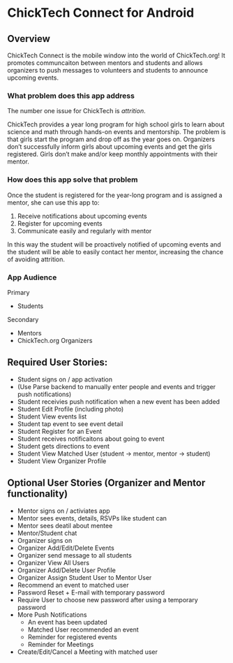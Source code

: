 # ChickTech Connect for Android


## Overview

ChickTech Connect is the mobile window into the world of ChickTech.org! It promotes communcaiton between mentors and students and allows organizers to push messages to volunteers and students to announce upcoming events.

### What problem does this app address

The number one issue for ChickTech is *attrition*.

ChickTech provides a year long program for high school girls to learn about science and math through hands-on events and mentorship. The problem is that girls start the program and drop off as the year goes on. Organizers don’t successfully inform girls about upcoming events and get the girls registered. Girls don’t make and/or keep monthly appointments with their mentor.

### How does this app solve that problem

Once the student is registered for the year-long program and is assigned a mentor, she can use this app to:

1. Receive notifications about upcoming events
2. Register for upcoming events
3. Communicate easily and regularly with mentor

In this way the student will be proactively notified of upcoming events and the student will be able to easily contact her mentor, increasing the chance of avoiding attrition. 


### App Audience

Primary
* Students

Secondary
* Mentors
* ChickTech.org Organizers

## Required User Stories:
- Student signs on / app activation
- (Use Parse backend to manually enter people and events and trigger push notifications)
- Student receivies push notification when a new event has been added
- Student Edit Profile (including photo)
- Student View events list
- Student tap event to see event detail
- Student Register for an Event
- Student receives notificaitons about going to event
- Student gets directions to event
- Student View Matched User (student -> mentor, mentor -> student)
- Student View Organizer Profile

## Optional User Stories (Organizer and Mentor functionality)

- Mentor signs on / activiates app
- Mentor sees events, details, RSVPs like student can
- Mentor sees deatil about mentee
- Mentor/Student chat
- Organizer signs on 
- Organizer Add/Edit/Delete Events
- Organizer send message to all students
- Organizer View All Users
- Organizer Add/Delete User Profile
- Organizer Assign Student User to Mentor User
- Recommend an event to matched user
- Password Reset + E-mail with temporary password
- Require User to choose new password after using a temporary password
- More Push Notifications
  - An event has been updated
  - Matched User recommended an event
  - Reminder for registered events
  - Reminder for Meetings
- Create/Edit/Cancel a Meeting with matched user

